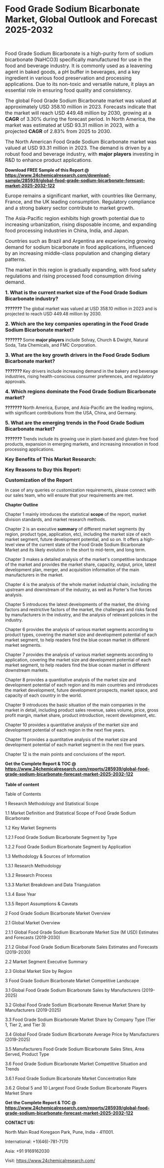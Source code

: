 <h1>Food Grade Sodium Bicarbonate Market, Global Outlook and Forecast 2025-2032</h1><br/><p><span style="font-size:16px">Food Grade Sodium Bicarbonate is a high-purity form of sodium bicarbonate (NaHCO3) specifically manufactured for use in the food and beverage industry. It is commonly used as a leavening agent in baked goods, a pH buffer in beverages, and a key ingredient in various food preservation and processing applications. Due to its non-toxic and versatile nature, it plays an essential role in ensuring food quality and consistency.</span></p><p><span style="font-size:16px">The global Food Grade Sodium Bicarbonate market was valued at approximately USD 358.10 million in 2023. Forecasts indicate that the market will reach USD 449.48 million by 2030, growing at a <strong>CAGR</strong> of 3.30% during the forecast period. In North America, the market was estimated at USD 93.31 million in 2023, with a projected <strong>CAGR</strong> of 2.83% from 2025 to 2030.</span></p><p><span style="font-size:16px">The North American Food Grade Sodium Bicarbonate market was valued at USD 93.31 million in 2023. The demand is driven by a robust food and beverage industry, with <strong>major players</strong> investing in R&D to enhance product applications.</span></p><div><b>Download FREE Sample of this Report @ <a href="https://www.24chemicalresearch.com/download-sample/285939/global-food-grade-sodium-bicarbonate-forecast-market-2025-2032-122">https://www.24chemicalresearch.com/download-sample/285939/global-food-grade-sodium-bicarbonate-forecast-market-2025-2032-122</a></b></div><p><span style="font-size:16px">Europe remains a significant market, with countries like Germany, France, and the UK leading consumption. Regulatory compliance and a strong bakery sector contribute to market growth.</span></p><p><span style="font-size:16px">The Asia-Pacific region exhibits high growth potential due to increasing urbanization, rising disposable income, and expanding food processing industries in China, India, and Japan.</span></p><p><span style="font-size:16px">Countries such as Brazil and Argentina are experiencing growing demand for sodium bicarbonate in food applications, influenced by an increasing middle-class population and changing dietary patterns.</span></p><p><span style="font-size:16px">The market in this region is gradually expanding, with food safety regulations and rising processed food consumption driving demand.</span></p><p><span style="font-size:16px"><strong>1. What is the current market size of the Food Grade Sodium Bicarbonate industry?</strong></span></p><p><strong>??????? </strong>The global market was valued at USD 358.10 million in 2023 and is projected to reach USD 449.48 million by 2030.</p><p><span style="font-size:16px"><strong>2. Which are the key companies operating in the Food Grade Sodium Bicarbonate market?</strong></span></p><p><strong>??????? </strong>Some <strong>major players</strong> include Solvay, Church & Dwight, Natural Soda, Tata Chemicals, and FMC Corporation.</p><p><span style="font-size:16px"><strong>3. What are the key growth drivers in the Food Grade Sodium Bicarbonate market?</strong></span></p><p><strong>??????? </strong>Key drivers include increasing demand in the bakery and beverage industries, rising health-conscious consumer preferences, and regulatory approvals.</p><p><span style="font-size:16px"><strong>4. Which regions dominate the Food Grade Sodium Bicarbonate market?</strong></span></p><p><strong>??????? </strong>North America, Europe, and Asia-Pacific are the leading regions, with significant contributions from the USA, China, and Germany.</p><p><span style="font-size:16px"><strong>5. What are the emerging trends in the Food Grade Sodium Bicarbonate market?</strong></span></p><p><strong>??????? </strong>Trends include its growing use in plant-based and gluten-free food products, expansion in emerging markets, and increasing innovation in food processing applications.</p><p><span style="font-size:16px"><strong>Key Benefits of This Market Research:</strong></span></p><p><span style="font-size:16px"><strong>Key <strong>Reasons to Buy</strong> this Report:</strong></span></p><p><span style="font-size:16px"><strong>Customization of the Report</strong></span></p><p>In case of any queries or customization requirements, please connect with our sales team, who will ensure that your requirements are met.</p><p><strong>Chapter Outline</strong></p><p>Chapter 1 mainly introduces the statistical <strong>scope</strong> of the report, market division standards, and market research methods.</p><p>Chapter 2 is an executive <strong>summary</strong> of different market segments (by region, product type, application, etc), including the market size of each market segment, future development potential, and so on. It offers a high-level view of the current state of the Food Grade Sodium Bicarbonate Market and its likely evolution in the short to mid-term, and long term.</p><p>Chapter 3 makes a detailed analysis of the market's competitive landscape of the market and provides the market share, capacity, output, price, latest development plan, merger, and acquisition information of the main manufacturers in the market.</p><p>Chapter 4 is the analysis of the whole market industrial chain, including the upstream and downstream of the industry, as well as Porter's five forces analysis.</p><p>Chapter 5 introduces the latest developments of the market, the driving factors and restrictive factors of the market, the challenges and risks faced by manufacturers in the industry, and the analysis of relevant policies in the industry.</p><p>Chapter 6 provides the analysis of various market segments according to product types, covering the market size and development potential of each market segment, to help readers find the blue ocean market in different market segments.</p><p>Chapter 7 provides the analysis of various market segments according to application, covering the market size and development potential of each market segment, to help readers find the blue ocean market in different downstream markets.</p><p>Chapter 8 provides a quantitative analysis of the market size and development potential of each region and its main countries and introduces the market development, future development prospects, market space, and capacity of each country in the world.</p><p>Chapter 9 introduces the basic situation of the main companies in the market in detail, including product sales revenue, sales volume, price, gross profit margin, market share, product introduction, recent development, etc.</p><p>Chapter 10 provides a quantitative analysis of the market size and development potential of each region in the next five years.</p><p>Chapter 11 provides a quantitative analysis of the market size and development potential of each market segment in the next five years.</p><p>Chapter 12 is the main points and conclusions of the report.</p><div><b>Get the Complete Report & TOC @ <a href="https://www.24chemicalresearch.com/reports/285939/global-food-grade-sodium-bicarbonate-forecast-market-2025-2032-122">https://www.24chemicalresearch.com/reports/285939/global-food-grade-sodium-bicarbonate-forecast-market-2025-2032-122</a></b></div><br><b>Table of content</b><p>Table of Contents<br />
 
 1 Research Methodology and Statistical Scope<br />
 
 1.1 Market Definition and Statistical Scope of Food Grade Sodium Bicarbonate<br />
 
 1.2 Key Market Segments<br />
 
 1.2.1 Food Grade Sodium Bicarbonate Segment by Type<br />
 
 1.2.2 Food Grade Sodium Bicarbonate Segment by Application<br />
 
 1.3 Methodology & Sources of Information<br />
 
 1.3.1 Research Methodology<br />
 
 1.3.2 Research Process<br />
 
 1.3.3 Market Breakdown and Data Triangulation<br />
 
 1.3.4 Base Year<br />
 
 1.3.5 Report Assumptions & Caveats<br />
 
 2 Food Grade Sodium Bicarbonate Market Overview<br />
 
 2.1 Global Market Overview<br />
 
 2.1.1 Global Food Grade Sodium Bicarbonate Market Size (M USD) Estimates and Forecasts (2019-2030)<br />
 
 2.1.2 Global Food Grade Sodium Bicarbonate Sales Estimates and Forecasts (2019-2030)<br />
 
 2.2 Market Segment Executive Summary<br />
 
 2.3 Global Market Size by Region<br />
 
 3 Food Grade Sodium Bicarbonate Market Competitive Landscape<br />
 
 3.1 Global Food Grade Sodium Bicarbonate Sales by Manufacturers (2019-2025)<br />
 
 3.2 Global Food Grade Sodium Bicarbonate Revenue Market Share by Manufacturers (2019-2025)<br />
 
 3.3 Food Grade Sodium Bicarbonate Market Share by Company Type (Tier 1, Tier 2, and Tier 3)<br />
 
 3.4 Global Food Grade Sodium Bicarbonate Average Price by Manufacturers (2019-2025)<br />
 
 3.5 Manufacturers Food Grade Sodium Bicarbonate Sales Sites, Area Served, Product Type<br />
 
 3.6 Food Grade Sodium Bicarbonate Market Competitive Situation and Trends<br />
 
 3.6.1 Food Grade Sodium Bicarbonate Market Concentration Rate<br />
 
 3.6.2 Global 5 and 10 Largest Food Grade Sodium Bicarbonate Players Market Share <br><div><b>Get the Complete Report & TOC @ <a href="https://www.24chemicalresearch.com/reports/285939/global-food-grade-sodium-bicarbonate-forecast-market-2025-2032-122">https://www.24chemicalresearch.com/reports/285939/global-food-grade-sodium-bicarbonate-forecast-market-2025-2032-122</a></b></div></p>
 
 <b>CONTACT US:</b><br>
 
 North Main Road Koregaon Park, Pune, India - 411001.<br/>
 
 International: +1(646)-781-7170<br/>
 
 Asia: +91 9169162030<br/>
 
 Visit: <a href="https://www.24chemicalresearch.com/">https://www.24chemicalresearch.com/</a>
 
 <br>